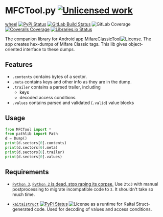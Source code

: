 MFCTool.py [![Unlicensed work](https://raw.githubusercontent.com/unlicense/unlicense.org/master/static/favicon.png)](https://unlicense.org/)
===============
[wheel](https://gitlab.com/KOLANICH/MFCTool.py/-/jobs/artifacts/master/raw/wheels/MFCTool-0.CI-py3-none-any.whl?job=build)
[![PyPi Status](https://img.shields.io/pypi/v/MFCTool.svg)](https://pypi.python.org/pypi/MFCTool)
[![GitLab Build Status](https://gitlab.com/KOLANICH/MFCTool.py/badges/master/pipeline.svg)](https://gitlab.com/KOLANICH/MFCTool.py/pipelines/master/latest)
![GitLab Coverage](https://gitlab.com/KOLANICH/MFCTool.py/badges/master/coverage.svg)
[![Coveralls Coverage](https://img.shields.io/coveralls/KOLANICH/MFCTool.py.svg)](https://coveralls.io/r/KOLANICH/MFCTool.py)
[![Libraries.io Status](https://img.shields.io/librariesio/github/KOLANICH/MFCTool.py.svg)](https://libraries.io/github/KOLANICH/MFCTool.py)

The companion library for Android app [MifareClassicTool](https://github.com/ikarus23/MifareClassicTool)![License](https://img.shields.io/github/license/ikarus23/MifareClassicTool.svg). The app creates hex-dumps of Mifare Classic tags. This lib gives object-oriented interface to these dumps.

Features
--------
* `.contents` contains bytes of a sector.
* `.meta` contains keys and other info as they are in the dump.
* `.trailer` contains a parsed trailer, including
  * keys
  * decoded access conditions
* `.values` contains parsed and validated (`.valid`) value blocks

Usage
-----

```python
from MFCTool import *
from pathlib import Path
d = Dump()
print(d.sectors[0].contents)
print(d.sectors[0].meta)
print(d.sectors[0].trailer)
print(d.sectors[0].values)
```

Requirements
------------
* [`Python 3`](https://www.python.org/downloads/). [`Python 2` is dead, stop raping its corpse.](https://python3statement.org/) Use `2to3` with manual postprocessing to migrate incompatible code to `3`. It shouldn't take so much time.

* [`kaitaistruct`](https://github.com/kaitai-io/kaitai_struct_python_runtime)
  [![PyPi Status](https://img.shields.io/pypi/v/kaitaistruct.svg)](https://pypi.python.org/pypi/kaitaistruct)
  ![License](https://img.shields.io/github/license/kaitai-io/kaitai_struct_python_runtime.svg) as a runtime for Kaitai Struct-generated code. Used for decoding of values and access conditions.
